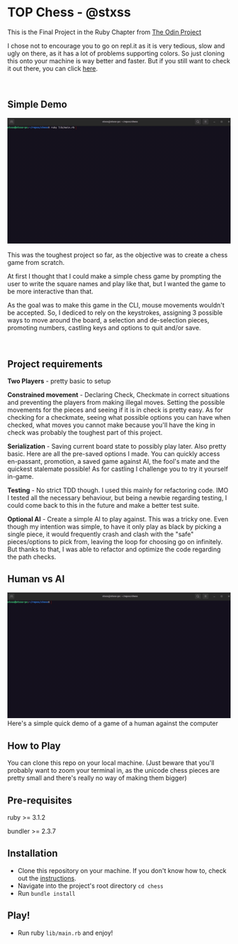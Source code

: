 # TOP Chess - @stxss
This is the Final Project in the Ruby Chapter from [The Odin Project](https://www.theodinproject.com/lessons/ruby-mastermind)

I chose not to encourage you to go on repl.it as it is very tedious, slow and ugly on there, as it has a lot of problems supporting colors. So just cloning this onto your machine is way better and faster. But if you still want to check it out there, you can click [here](https://replit.com/@stxss/Chess).

<br>

## Simple Demo
<img src="./demos/human_vs_human.gif"><br>

This was the toughest project so far, as the objective was to create a chess game from scratch.

At first I thought that I could make a simple chess game by prompting the user to write the square names and play like that, but I wanted the game to be more interactive than that.

As the goal was to make this game in the CLI, mouse movements wouldn't be accepted. So, I dediced to rely on the keystrokes, assigning 3 possible ways to move around the board, a selection and de-selection pieces, promoting numbers, castling keys and options to quit and/or save.

<br>

## Project requirements
**Two Players** - pretty basic to setup

**Constrained movement** - Declaring Check, Checkmate in correct situations and preventing the players from making illegal moves. Setting the possible movements for the pieces and seeing if it is in check is pretty easy. As for checking for a checkmate, seeing what possible options you can have when checked, what moves you cannot make because you'll have the king in check was probably the toughest part of this project.

**Serialization** - Saving current board state to possibly play later. Also pretty basic. Here are all the pre-saved options I made. You can quickly access en-passant, promotion, a saved game against AI, the fool's mate and the quickest stalemate possible! As for castling I challenge you to try it yourself in-game.

**Testing** - No strict TDD though. I used this mainly for refactoring code. IMO I tested all the necessary behaviour, but being a newbie regarding testing, I could come back to this in the future and make a better test suite.

**Optional AI** - Create a simple AI to play against. This was a tricky one. Even though my intention was simple, to have it only play as black by picking a single piece, it would frequently crash and clash with the "safe" pieces/options to pick from, leaving the loop for choosing go on infinitely. But thanks to that, I was able to refactor and optimize the code regarding the path checks.

## Human vs AI
<img src="./demos/human_vs_ai.gif"><br>
Here's a simple quick demo of a game of a human against the computer

## How to Play
You can clone this repo on your local machine. (Just beware that you'll probably want to zoom your terminal in, as the unicode chess pieces are pretty small and there's really no way of making them bigger)

## Pre-requisites
ruby >= 3.1.2

bundler >= 2.3.7

## Installation
 - Clone this repository on your machine. If you don't know how to, check out the [instructions](https://docs.github.com/en/repositories/creating-and-managing-repositories/cloning-a-repository).
 - Navigate into the project's root directory `cd chess`
 - Run `bundle install`


## Play!
 - Run ruby `lib/main.rb` and enjoy!


